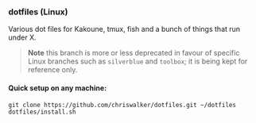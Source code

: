### dotfiles (Linux)
Various dot files for Kakoune, tmux, fish and a bunch of things that run under X.

> **Note** this branch is more or less deprecated in favour of specific Linux branches such as `silverblue` and `toolbox`; it is being kept for reference only.

#### Quick setup on any machine:
    git clone https://github.com/chriswalker/dotfiles.git ~/dotfiles
    dotfiles/install.sh
